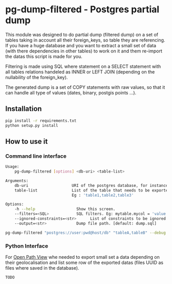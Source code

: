# pg-dump-filtered - Postgres partial dump

This module was designed to do partial dump (filtered dump) on a set of tables taking in account
all their foreign_keys, so table they are referencing.
If you have a huge database and you want to extract a small set of data (with there dependencies in other tables) to work on it and them re-import the datas
this script is made for you.

Filtering is made using SQL where statement on a SELECT statement with all tables relations handeled as INNER or LEFT JOIN (depending on the nullability of the foreign_key).

The generated dump is a set of COPY statements with raw values, so that it can handle all type of values (dates, binary, postgis points ...).

## Installation
```bash
pip install -r requirements.txt
python setup.py install
```

## How to use it

### Command line interface

```bash
Usage:
    pg-dump-filtered [options] <db-uri> <table-list>

Arguments:
    db-uri                   URI of the postgres database, for instance : postgresql://pg_dump_test:pg_dump_test@localhost:5432/pg_dump_test
    table-list               List of the table that needs to be exported, separated by commas (related tables will automatically be exported).
                             Eg : 'table1,table2,table3'

Options:
    -h --help                  Show this screen.
    --filters=<SQL>            SQL filters. Eg: mytable.mycol = 'value' AND myothertable.toto LIKE 'titi'
    --ignored-constraints=<str>      List of constraints to be ignored. Eg : "myconstraint,myotherconstraint"
    --output=<str>             Dump file path. [default: dump.sql]
```

```bash
pg-dump-filtered "postgres://user:pwd@host/db" "tableA,tableB" --debug --filters="mytable.id=85 AND ....." --ignored-constraints="a_circular_constraint_name"
```

### Python Interface

For [Open Path View](https://openpathview.fr) whe needed to export small set a data depending on their geolocalisation and list some row of the exported datas (files UUID as files where saved in the database).

```python
TODO
```
